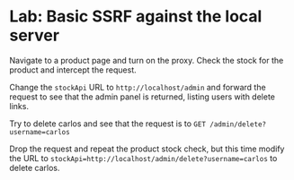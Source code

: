 # Lab: Basic SSRF against the local server

Navigate to a product page and turn on the proxy. Check the stock for the product and intercept the request.

Change the `stockApi` URL to `http://localhost/admin` and forward the request to see that the admin panel is returned, listing users with delete links.

Try to delete carlos and see that the request is to `GET /admin/delete?username=carlos`

Drop the request and repeat the product stock check, but this time modify the URL to `stockApi=http://localhost/admin/delete?username=carlos` to delete carlos.